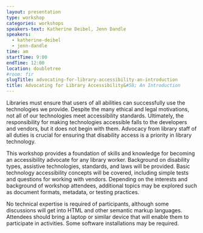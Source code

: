 ```yaml
---
layout: presentation
type: workshop
categories: workshops
speakers-text: Katherine Deibel, Jenn Dandle
speakers:
  - katherine-deibel
  - jenn-dandle
time: am
startTime: 9:00
endTime: 12:00
location: doubletree
#room: fir
slugTitle: advocating-for-library-accessibility-an-introduction
title: Advocating for Library Accessibility&#58; An Introduction
---
```

Libraries must ensure that users of all abilities can successfully use the technologies we provide. Despite the many ethical and legal motivations, not all of our technologies meet accessibility standards. Ultimately, the responsibility for making technologies accessible falls to the developers and vendors, but it does not begin with them. Advocacy from library staff of all duties is crucial for ensuring that disability access is a priority in library technology.

This workshop provides a foundation of skills and knowledge for becoming an accessibility advocate for any library worker. Background on disability types, assistive technologies, standards, and laws will be provided. Basic technology accessibility concepts will be covered, including simple tests and questions for working with vendors. Depending on the interests and background of workshop attendees, additional topics may be explored such as document formats, metadata, or testing practices.

No technical expertise is required of participants, although some discussions will get into HTML and other semantic markup languages. Attendees should bring a laptop or similar device that will enable them to participate in activities. Some software installations may be required.